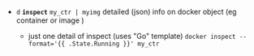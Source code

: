 

- `d` **`inspect`**  `my_ctr | myimg`
    detailed (json) info on docker object (eg container or image )
 

    - just one detail of inspect (uses "Go" template)
 `docker inspect --format='{{ .State.Running }}' my_ctr`